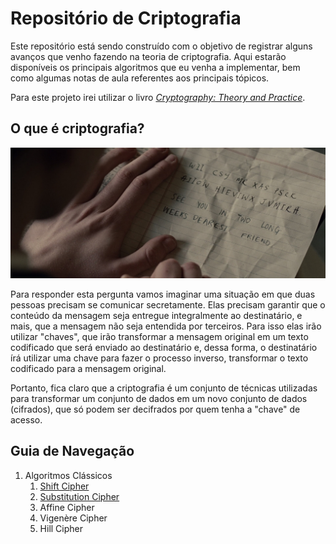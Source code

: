 # Repositório de Criptografia

Este repositório está sendo construído com o objetivo de registrar alguns avanços que venho fazendo na teoria de criptografia. Aqui estarão disponíveis os principais algoritmos que eu venha a implementar, bem como algumas notas de aula referentes aos principais tópicos.

Para este projeto irei utilizar o livro [*Cryptography: Theory and Practice*](https://www.amazon.com.br/Cryptography-Practice-Douglas-Robert-Stinson-dp-1138197017/dp/1138197017/ref=dp_ob_image_bk).



## O que é criptografia?

<p style="align-center">
	<img src="./images/head.jpg">
</p>
Para responder esta pergunta vamos imaginar uma situação em que duas pessoas precisam se comunicar secretamente. Elas precisam garantir que o conteúdo da mensagem seja entregue integralmente ao destinatário, e mais, que a mensagem não seja entendida por terceiros. Para isso elas irão utilizar "chaves", que irão transformar a mensagem original em um texto codificado que será enviado ao destinatário e, dessa forma, o destinatário írá utilizar uma chave para fazer o processo inverso, transformar o texto codificado para a mensagem original. 

Portanto, fica claro que a criptografia é um conjunto de técnicas utilizadas para transformar um conjunto de dados em um novo conjunto de dados (cifrados), que só podem ser decifrados por quem tenha a "chave" de acesso.


## Guia de Navegação 
1. Algoritmos Clássicos
	1. [Shift Cipher](algoritmos/ShiftCipher)
	2. [Substitution Cipher](algoritmos/SubstitutionCipher)
	3. Affine Cipher
	4. Vigenère Cipher
	5. Hill Cipher

